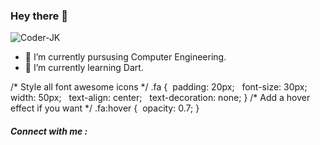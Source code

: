 <!--
**Coder-JK/Coder-JK** is a ✨ _special_ ✨ repository because its `README.md` (this file) appears on your GitHub profile.

Here are some ideas to get you started:

- 🔭 I’m currently working on ...
- 🌱 I’m currently learning ...
- 👯 I’m looking to collaborate on ...
- 🤔 I’m looking for help with ...
- 💬 Ask me about ...
- 📫 How to reach me: ...
- 😄 Pronouns: ...
- ⚡ Fun fact: ...
-->

### Hey there 👋

<p align="left"> 
<img src="https://komarev.com/ghpvc/?username=Coder-JK&label=Views&color=blue&style=plastic" alt="Coder-JK" />
 </p>
 
- 🔭 I’m currently pursusing Computer Engineering.
- 🌱 I’m currently learning Dart.


<!-- Add icon library -->
<link rel="stylesheet" href="https://cdnjs.cloudflare.com/ajax/libs/font-awesome/4.7.0/css/font-awesome.min.css">
/* Style all font awesome icons */
.fa {  
  padding: 20px;  
  font-size: 30px;  
  width: 50px;  
  text-align: center;  
  text-decoration: none;
}
  /* Add a hover effect if you want */
.fa:hover {  
  opacity: 0.7;
}
<h5> Connect with me : </h5>
<!-- Add font awesome icons -->
<a href="https://www.facebook.com/jeet.kansagara.99" class="fa fa-facebook"></a>
<a href="#https://twitter.com/JeetK_JK" class="fa fa-twitter"></a>
<a href = "" class="fa fa-instagram"></a>
<a href = "" class="fa fa-linkedin"></a>
